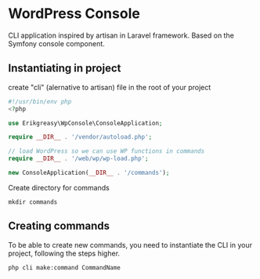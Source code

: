 # WordPress Console
CLI application inspired by artisan in Laravel framework. Based on the Symfony console component.

## Instantiating in project
create "cli" (alernative to artisan) file in the root of your project
```PHP
#!/usr/bin/env php
<?php

use Erikgreasy\WpConsole\ConsoleApplication;

require __DIR__ . '/vendor/autoload.php';

// load WordPress so we can use WP functions in commands
require __DIR__ . '/web/wp/wp-load.php';

new ConsoleApplication(__DIR__ . '/commands');

```

Create directory for commands
```
mkdir commands
```

## Creating commands
To be able to create new commands, you need to instantiate the CLI in your project, following the steps higher.
```
php cli make:command CommandName
```
